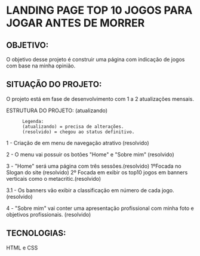 # LANDING PAGE TOP 10 JOGOS PARA JOGAR ANTES DE MORRER
## OBJETIVO:
O objetivo desse projeto é construir uma página com indicação de jogos com base na minha opinião.

## SITUAÇÃO DO PROJETO:
O projeto está em fase de desenvolvimento com 1 a 2 atualizações mensais.

ESTRUTURA DO PROJETO: (atualizando)

          Legenda: 
          (atualizando) = precisa de alterações.
          (resolvido) = chegou ao status definitivo.
          
1 - Criação de em menu de navegação atrativo  (resolvido)

2 - O menu vai possuir os botões "Home" e "Sobre mim" (resolvido)

3 - "Home" será uma página com três sessões.(resolvido)
        1ºFocada no Slogan do site  (resolvido) 
        2º Focada em exibir os top10 jogos em banners verticais como o metacritic.(resolvido)
    
3.1 - Os banners vão exibir a classificação em número de cada jogo. (resolvido)

4 - "Sobre mim" vai conter uma apresentação profissional com minha foto e objetivos profissionais. (resolvido)

## TECNOLOGIAS:
HTML e CSS


